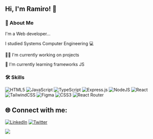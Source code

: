 ## Hi, I'm Ramiro! 👋

### 🚀 About Me
I'm a Web developer...

I studied Systems Computer Engineering 💻

👩‍💻 I'm currently working on projects

🧠 I'm currently learning frameworks JS

### 🛠 Skills
![HTML5](https://img.shields.io/badge/html5-%23E34F26.svg?style=plastic&logo=html5&logoColor=white) ![JavaScript](https://img.shields.io/badge/javascript-%23323330.svg?style=plastic&logo=javascript&logoColor=%23F7DF1E) ![TypeScript](https://img.shields.io/badge/typescript-%23007ACC.svg?style=plastic&logo=typescript&logoColor=white) ![Express.js](https://img.shields.io/badge/express.js-%23404d59.svg?style=plastic&logo=express&logoColor=%2361DAFB) ![NodeJS](https://img.shields.io/badge/node.js-6DA55F?style=plastic&logo=node.js&logoColor=white) ![React](https://img.shields.io/badge/react-%2320232a.svg?style=plastic&logo=react&logoColor=%2361DAFB) ![TailwindCSS](https://img.shields.io/badge/tailwindcss-%2338B2AC.svg?style=plastic&logo=tailwind-css&logoColor=white) 	![Figma](https://img.shields.io/badge/figma-%23F24E1E.svg?style=plastic&logo=figma&logoColor=white) ![CSS3](https://img.shields.io/badge/css3-%231572B6.svg?style=plastic&logo=css3&logoColor=white) ![React Router](https://img.shields.io/badge/React_Router-CA4245?style=plastic&logo=react-router&logoColor=white)

## 🌐 Connect with me:
[![LinkedIn](https://img.shields.io/badge/LinkedIn-%230077B5.svg?logo=linkedin&logoColor=white)](https://linkedin.com/in/https://www.linkedin.com/in/ramirozs/) [![Twitter](https://img.shields.io/badge/Twitter-%231DA1F2.svg?logo=Twitter&logoColor=white)](https://twitter.com/@Rami_patch) 

[![](https://visitcount.itsvg.in/api?id=Ingrzs&icon=0&color=0)](https://visitcount.itsvg.in)
